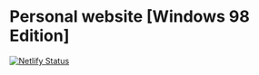 # Personal website [Windows 98 Edition]

[![Netlify Status](https://api.netlify.com/api/v1/badges/923f1031-8bcf-43ed-ad7d-cc6b8b4a812b/deploy-status)](https://app.netlify.com/sites/majestic-windows-98/deploys)

